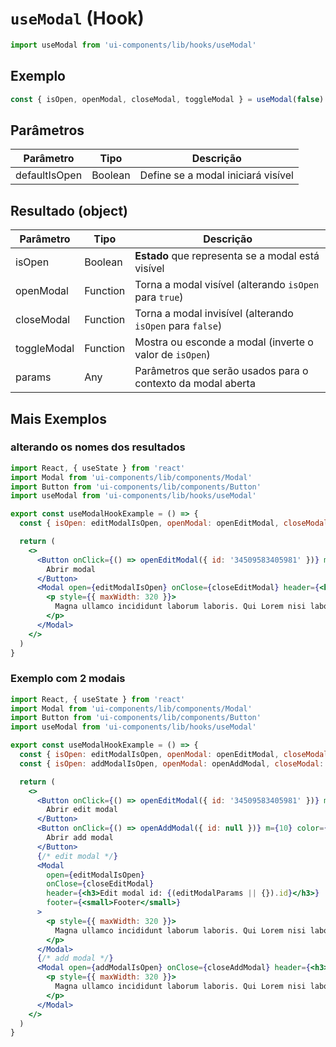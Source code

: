 # `useModal` (Hook)

```js
import useModal from 'ui-components/lib/hooks/useModal'
```

## Exemplo

```js
const { isOpen, openModal, closeModal, toggleModal } = useModal(false)
```

## Parâmetros

| Parâmetro     | Tipo    | Descrição                          |
| ------------- | ------- | ---------------------------------- |
| defaultIsOpen | Boolean | Define se a modal iniciará visível |

## Resultado (object)

| Parâmetro   | Tipo     | Descrição                                                   |
| ----------- | -------- | ----------------------------------------------------------- |
| isOpen      | Boolean  | **Estado** que representa se a modal está visível           |
| openModal   | Function | Torna a modal visível (alterando `isOpen` para `true`)      |
| closeModal  | Function | Torna a modal invisível (alterando `isOpen` para `false`)   |
| toggleModal | Function | Mostra ou esconde a modal (inverte o valor de `isOpen`)     |
| params      | Any      | Parâmetros que serão usados para o contexto da modal aberta |

## Mais Exemplos

### alterando os nomes dos resultados

```jsx
import React, { useState } from 'react'
import Modal from 'ui-components/lib/components/Modal'
import Button from 'ui-components/lib/components/Button'
import useModal from 'ui-components/lib/hooks/useModal'

export const useModalHookExample = () => {
  const { isOpen: editModalIsOpen, openModal: openEditModal, closeModal: closeEditModal, params: editModalParams } = useModal()

  return (
    <>
      <Button onClick={() => openEditModal({ id: '34509583405981' })} m={10} color={'primary'}>
        Abrir modal
      </Button>
      <Modal open={editModalIsOpen} onClose={closeEditModal} header={<h3>Hello id: {(editModalParams || {}).id}</h3>} footer={<small>Footer</small>}>
        <p style={{ maxWidth: 320 }}>
          Magna ullamco incididunt laborum laboris. Qui Lorem nisi laboris minim elit ipsum magna aute commodo quis. Et minim nostrud dolore.
        </p>
      </Modal>
    </>
  )
}
```

### Exemplo com 2 modais

```jsx
import React, { useState } from 'react'
import Modal from 'ui-components/lib/components/Modal'
import Button from 'ui-components/lib/components/Button'
import useModal from 'ui-components/lib/hooks/useModal'

export const useModalHookExample = () => {
  const { isOpen: editModalIsOpen, openModal: openEditModal, closeModal: closeEditModal, params: editModalParams } = useModal()
  const { isOpen: addModalIsOpen, openModal: openAddModal, closeModal: closeAddModal, params: addModalParams } = useModal()

  return (
    <>
      <Button onClick={() => openEditModal({ id: '34509583405981' })} m={10} color={'primary'}>
        Abrir edit modal
      </Button>
      <Button onClick={() => openAddModal({ id: null })} m={10} color={'primary'}>
        Abrir add modal
      </Button>
      {/* edit modal */}
      <Modal
        open={editModalIsOpen}
        onClose={closeEditModal}
        header={<h3>Edit modal id: {(editModalParams || {}).id}</h3>}
        footer={<small>Footer</small>}
      >
        <p style={{ maxWidth: 320 }}>
          Magna ullamco incididunt laborum laboris. Qui Lorem nisi laboris minim elit ipsum magna aute commodo quis. Et minim nostrud dolore.
        </p>
      </Modal>
      {/* add modal */}
      <Modal open={addModalIsOpen} onClose={closeAddModal} header={<h3>Add modal</h3>} footer={<small>Footer</small>}>
        <p style={{ maxWidth: 320 }}>
          Magna ullamco incididunt laborum laboris. Qui Lorem nisi laboris minim elit ipsum magna aute commodo quis. Et minim nostrud dolore.
        </p>
      </Modal>
    </>
  )
}
```
